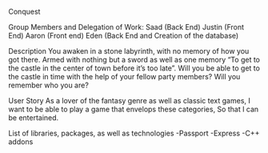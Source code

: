 Conquest

Group Members and Delegation of Work: 
Saad (Back End)
Justin (Front End)
Aaron (Front end) 
Eden (Back End and Creation of the database)


Description
You awaken in a stone labyrinth, with no memory of how you got there. Armed with nothing but a sword as well as one memory “To get to the castle in the center of town before it’s too late”. 
Will you be able to get to the castle in time with the help of your fellow party members? Will you remember who you are? 

User Story 
As a lover of the fantasy genre as well as classic text games, 
I want to be able to play a game that envelops these categories, 
So that I can be entertained. 

List of libraries, packages, as well as technologies
-Passport 
-Express 
-C++ addons 
